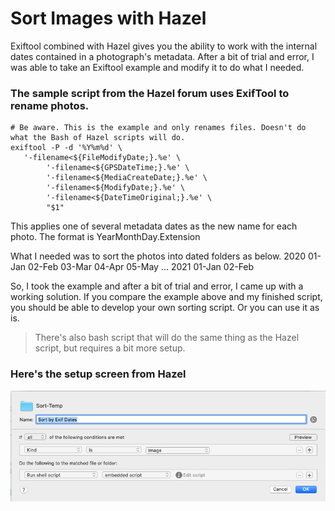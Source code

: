 # Sort Images with Hazel
 Exiftool combined with Hazel gives you the ability to work with the internal dates contained in a photograph's metadata. After a bit of trial and error, I was able to take an Exiftool example and modify it to do what I needed.

 ### The sample script from the Hazel forum uses ExifTool to rename photos.

```
# Be aware. This is the example and only renames files. Doesn't do what the Bash of Hazel scripts will do.
exiftool -P -d '%Y%m%d' \
   '-filename<${FileModifyDate;}.%e' \
        '-filename<${GPSDateTime;}.%e' \
        '-filename<${MediaCreateDate;}.%e' \
        '-filename<${ModifyDate;}.%e' \
        '-filename<${DateTimeOriginal;}.%e' \
        "$1"
```

This applies one of several metadata dates as the new name for each photo.
The format is YearMonthDay.Extension

What I needed was to sort the photos into dated folders as below.
    2020
        01-Jan
        02-Feb
        03-Mar
        04-Apr
        05-May
        ...
    2021
        01-Jan
        02-Feb

So, I took the example and after a bit of trial and error, I came up with a working solution. If you compare the example above and my finished script, you should be able to develop your own sorting script. Or you can use it as is.

>There's also bash script that will do the same thing as the Hazel script, but requires a bit more setup.

### Here's the setup screen from Hazel
![image](Hazel-Sort-1.png)
